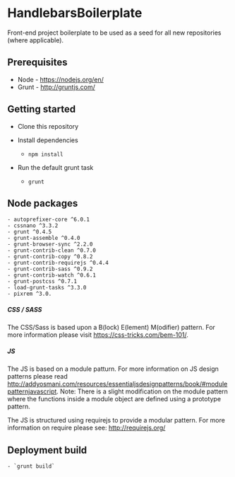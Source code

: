 # HandlebarsBoilerplate

Front-end project boilerplate to be used as a seed for all new repositories (where applicable).

## Prerequisites

* Node - https://nodejs.org/en/
* Grunt - http://gruntjs.com/

## Getting started

* Clone this repository

* Install dependencies

	- `npm install`

* Run the default grunt task

	- `grunt`


## Node packages
	- autoprefixer-core ^6.0.1
	- cssnano ^3.3.2
	- grunt ^0.4.5
	- grunt-assemble ^0.4.0
	- grunt-browser-sync ^2.2.0
	- grunt-contrib-clean ^0.7.0
	- grunt-contrib-copy ^0.8.2
	- grunt-contrib-requirejs ^0.4.4
	- grunt-contrib-sass ^0.9.2
	- grunt-contrib-watch ^0.6.1
	- grunt-postcss ^0.7.1
	- load-grunt-tasks ^3.3.0
	- pixrem ^3.0.



##### CSS / SASS
The CSS/Sass is based upon a B(lock) E(lement) M(odifier) pattern. For more information please visit https://css-tricks.com/bem-101/.


##### JS
The JS is based on a module patturn. For more information on JS design patterns please read http://addyosmani.com/resources/essentialjsdesignpatterns/book/#modulepatternjavascript.
Note: There is a slight modification on the module pattern where the functions inside a module object are defined using a prototype pattern.

The JS is structured using requirejs to provide a modular pattern. For more information on require please see: http://requirejs.org/


## Deployment build
	- `grunt build`

